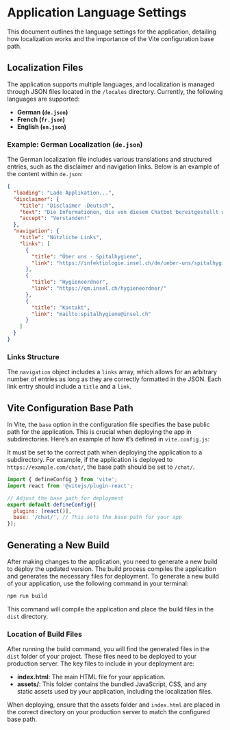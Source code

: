 
# Application Language Settings

This document outlines the language settings for the application, detailing how localization works and the importance of the Vite configuration base path.

## Localization Files

The application supports multiple languages, and localization is managed through JSON files located in the `/locales` directory. Currently, the following languages are supported:

- **German (`de.json`)**
- **French (`fr.json`)**
- **English (`en.json`)**

### Example: German Localization (`de.json`)

The German localization file includes various translations and structured entries, such as the disclaimer and navigation links. Below is an example of the content within `de.json`:

```json
{
  "loading": "Lade Applikation...",
  "disclaimer": {
    "title": "Disclaimer -Deutsch",
    "text": "Die Informationen, die von diesem Chatbot bereitgestellt werden, dienen ausschließlich zu Informationszwecken. Der Chatbot ist ein automatisiertes System und bietet Antworten basierend auf den eingegebenen Fragen und den verfügbaren Daten.\n\nBitte beachten Sie die folgenden Punkte:\n\nKeine professionelle Beratung: Die Informationen des Chatbots ersetzen keine professionelle Beratung, sei es rechtlicher, medizinischer, finanzieller oder anderer Art. Bei spezifischen Anliegen sollten Sie sich an qualifizierte Fachkräfte wenden.\n\nKeine Gewährleistung: Obwohl wir uns bemühen, genaue und aktuelle Informationen bereitzustellen, können wir keine Gewähr für die Vollständigkeit, Richtigkeit oder Aktualität der bereitgestellten Inhalte übernehmen.\n\nNutzung auf eigenes Risiko: Die Nutzung der Informationen und Antworten, die Sie von diesem Chatbot erhalten, erfolgt auf eigenes Risiko. Wir haften nicht für Verluste oder Schäden, die aus der Nutzung oder dem Vertrauen auf die bereitgestellten Informationen entstehen.\n\nDatenschutz: Bitte beachten Sie, dass persönliche Daten, die Sie in den Chat eingeben, möglicherweise gespeichert oder verarbeitet werden. Lesen Sie unsere Datenschutzrichtlinien, um mehr über den Umgang mit Ihren Daten zu erfahren.\n\nDurch die Nutzung dieses Chatbots stimmen Sie diesen Bedingungen zu.",
    "accept": "Verstanden!"
  },
  "navigation": {
    "title": "Nützliche Links",
    "links": [
      {
        "title": "Über uns - Spitalhygiene",
        "link": "https://infektiologie.insel.ch/de/ueber-uns/spitalhygiene"
      },
      {
        "title": "Hygieneordner",
        "link": "https://qm.insel.ch/hygieneordner/"
      },
      {
        "title": "Kontakt",
        "link": "mailto:spitalhygiene@insel.ch"
      }
    ]
  }
}
```

### Links Structure

The `navigation` object includes a `links` array, which allows for an arbitrary number of entries as long as they are correctly formatted in the JSON. Each link entry should include a `title` and a `link`.

## Vite Configuration Base Path

In Vite, the `base` option in the configuration file specifies the base public path for the application. This is crucial when deploying the app in subdirectories. Here’s an example of how it’s defined in `vite.config.js`:

It must be set to the correct path when deploying the application to a subdirectory. For example, if the application is deployed to `https://example.com/chat/`, the base path should be set to `/chat/`.

```javascript
import { defineConfig } from 'vite';
import react from '@vitejs/plugin-react';

// Adjust the base path for deployment
export default defineConfig({
  plugins: [react()],
  base: '/chat/', // This sets the base path for your app
});
```

## Generating a New Build
After making changes to the application, you need to generate a new build to deploy the updated version. The build process compiles the application and generates the necessary files for deployment.
To generate a new build of your application, use the following command in your terminal:

```bash
npm run build
```

This command will compile the application and place the build files in the `dist` directory.

### Location of Build Files

After running the build command, you will find the generated files in the `dist` folder of your project. These files need to be deployed to your production server. The key files to include in your deployment are:

- **index.html**: The main HTML file for your application.
- **assets/**: This folder contains the bundled JavaScript, CSS, and any static assets used by your application, including the localization files.

When deploying, ensure that the assets folder and `index.html` are placed in the correct directory on your production server to match the configured base path.
